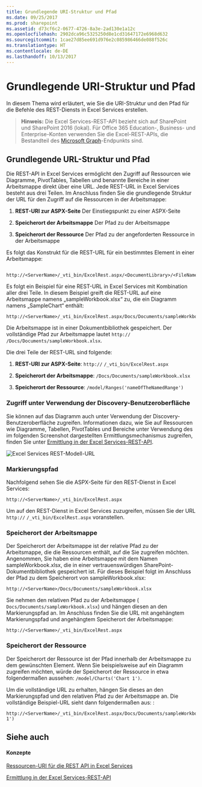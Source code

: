 ```yaml
---
title: Grundlegende URI-Struktur und Pfad
ms.date: 09/25/2017
ms.prod: sharepoint
ms.assetid: d73cf6c2-0677-4726-8a3e-2ad130e1a12c
ms.openlocfilehash: 2902dca96c5325250d8e1cd31647172e6968d632
ms.sourcegitcommit: 1cae27d85ee691d976e2c085986466de088f526c
ms.translationtype: HT
ms.contentlocale: de-DE
ms.lasthandoff: 10/13/2017
---
```

# <a name="basic-uri-structure-and-path"></a>Grundlegende URI-Struktur und Pfad

In diesem Thema wird erläutert, wie Sie die URI-Struktur und den Pfad für die Befehle des REST-Diensts in Excel Services erstellen.
  
    
    


> **Hinweis:** Die Excel Services-REST-API bezieht sich auf SharePoint und SharePoint 2016 (lokal). Für Office 365 Education-, Business- und Enterprise-Konten verwenden Sie die Excel-REST-APIs, die Bestandteil des [Microsoft Graph](http://graph.microsoft.io/en-us/docs/api-reference/v1.0/resources/excel
> )-Endpunkts sind.
  
    
    


## <a name="basic-url-structure-and-path"></a>Grundlegende URL-Struktur und Pfad

Die REST-API in Excel Services ermöglicht den Zugriff auf Ressourcen wie Diagramme, PivotTables, Tabellen und benannte Bereiche in einer Arbeitsmappe direkt über eine URL. Jede REST-URL in Excel Services besteht aus drei Teilen. Im Anschluss finden Sie die grundlegende Struktur der URL für den Zugriff auf die Ressourcen in der Arbeitsmappe: 
  
    
    

1. **REST-URI zur ASPX-Seite** Der Einstiegspunkt zu einer ASPX-Seite
    
  
2. **Speicherort der Arbeitsmappe** Der Pfad zu der Arbeitsmappe
    
  
3. **Speicherort der Ressource** Der Pfad zu der angeforderten Ressource in der Arbeitsmappe
    
  
Es folgt das Konstrukt für die REST-URL für ein bestimmtes Element in einer Arbeitsmappe:
  
    
    



```

http://<ServerName>/_vti_bin/ExcelRest.aspx/<DocumentLibrary>/<FileName>/<ResourceLocation>
```

Es folgt ein Beispiel für eine REST-URL in Excel Services mit Kombination aller drei Teile. In diesem Beispiel greift die REST-URL auf eine Arbeitsmappe namens „sampleWorkbook.xlsx“ zu, die ein Diagramm namens „SampleChart“ enthält:
  
    
    



```
http://<ServerName>/_vti_bin/ExcelRest.aspx/Docs/Documents/sampleWorkbook.xlsx/model/Charts('SampleChart')
```

Die Arbeitsmappe ist in einer Dokumentbibliothek gespeichert. Der vollständige Pfad zur Arbeitsmappe lautet `http://` _<ServerName>_ `/Docs/Documents/sampleWorkbook.xlsx`.
  
    
    
Die drei Teile der REST-URL sind folgende:
  
    
    

1. **REST-URI zur ASPX-Seite**: `http://` _<ServerName>_ `/_vti_bin/ExcelRest.aspx`
    
  
2. **Speicherort der Arbeitsmappe**: `/Docs/Documents/sampleWorkbook.xlsx`
    
  
3. **Speicherort der Ressource**: `/model/Ranges('nameOfTheNamedRange')`
    
  

### <a name="accessing-by-using-the-discovery-user-interface"></a>Zugriff unter Verwendung der Discovery-Benutzeroberfläche

Sie können auf das Diagramm auch unter Verwendung der Discovery-Benutzeroberfläche zugreifen. Informationen dazu, wie Sie auf Ressourcen wie Diagramme, Tabellen, PivotTables und Bereiche unter Verwendung des im folgenden Screenshot dargestellten Ermittlungsmechanismus zugreifen, finden Sie unter  [Ermittlung in der Excel Services-REST-API](discovery-in-excel-services-rest-api.md).
  
    
    

  
    
    
![Excel Services REST-Modell-URL](../images/SharePointServer14Con_XLSvcs_RESTModel.gif)
  
    
    

  
    
    

  
    
    

  
    
    

### <a name="marker-path"></a>Markierungspfad

Nachfolgend sehen Sie die ASPX-Seite für den REST-Dienst in Excel Services:
  
    
    

```
http://<ServerName>/_vti_bin/ExcelRest.aspx
```

Um auf den REST-Dienst in Excel Services zuzugreifen, müssen Sie der URL `http://` _<ServerName>_ `/_vti_bin/ExcelRest.aspx` voranstellen.
  
    
    

### <a name="workbook-location"></a>Speicherort der Arbeitsmappe

Der Speicherort der Arbeitsmappe ist der relative Pfad zu der Arbeitsmappe, die die Ressourcen enthält, auf die Sie zugreifen möchten. Angenommen, Sie haben eine Arbeitsmappe mit dem Namen sampleWorkbook.xlsx, die in einer vertrauenswürdigen SharePoint-Dokumentbibliothek gespeichert ist. Für dieses Beispiel folgt im Anschluss der Pfad zu dem Speicherort von sampleWorkbook.xlsx:  
  
    
    

```
http://<ServerName>/Docs/Documents/sampleWorkbook.xlsx
```

Sie nehmen den relativen Pfad zu der Arbeitsmappe ( `Docs/Documents/sampleWorkbook.xlsx`) und hängen diesen an den Markierungspfad an. Im Anschluss finden Sie die URL mit angehängtem Markierungspfad und angehängtem Speicherort der Arbeitsmappe:
  
    
    



```
http://<ServerName>/_vti_bin/ExcelRest.aspx
```


### <a name="resource-location"></a>Speicherort der Ressource

Der Speicherort der Ressource ist der Pfad innerhalb der Arbeitsmappe zu dem gewünschten Element. Wenn Sie beispielsweise auf ein Diagramm zugreifen möchten, würde der Speicherort der Ressource in etwa folgendermaßen aussehen:  `/model/Charts('Chart 1')`.
  
    
    
Um die vollständige URL zu erhalten, hängen Sie dieses an den Markierungspfad und den relativen Pfad zu der Arbeitsmappe an. Die vollständige Beispiel-URL sieht dann folgendermaßen aus: :
  
    
    



```
http://<ServerName>/_vti_bin/ExcelRest.aspx/Docs/Documents/sampleWorkbook.xlsx/model/Charts('Chart 1')

```


## <a name="see-also"></a>Siehe auch


#### <a name="concepts"></a>Konzepte


  
    
    
 [Ressourcen-URI für die REST API in Excel Services](resources-uri-for-excel-services-rest-api.md)
  
    
    
 [Ermittlung in der Excel Services-REST-API](discovery-in-excel-services-rest-api.md)
